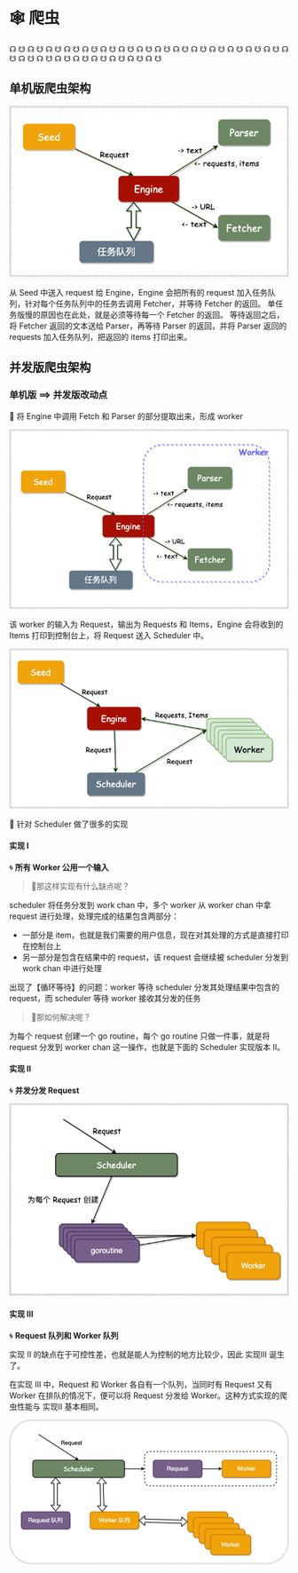 # 🕸 爬虫

☊ ☋ ☊ ☋ ☊ ☋ ☊ ☋ ☊ ☋ ☊ ☋ ☊ ☋ ☊ ☋ ☊ ☋ ☊ ☋ ☊ ☋ ☊ ☋ ☊ ☋ ☊ ☋ ☊ ☋ ☊ ☋ ☊ ☋ ☊ ☋ ☊ ☋ ☊ ☋ ☊ ☋ ☊ ☋ ☊ ☋ ☊ ☋

## 单机版爬虫架构

![stand-alone.png-m400](resources/stand-alone.png)

从 Seed 中送入 request 给 Engine，Engine 会把所有的 request 加入任务队列，针对每个任务队列中的任务去调用 Fetcher，并等待
Fetcher 的返回。
单任务版慢的原因也在此处，就是必须等待每一个 Fetcher 的返回。
等待返回之后，将 Fetcher 返回的文本送给 Parser，再等待 Parser 的返回，并将 Parser 返回的
requests 加入任务队列，把返回的 items 打印出来。

## 并发版爬虫架构

### 单机版 ⟹ 并发版改动点

🍑 将 Engine 中调用 Fetch 和 Parser 的部分提取出来，形成 worker

![worker.png-m400](resources/worker.png)

该 worker 的输入为 Request，输出为 Requests 和 Items，Engine 会将收到的 Items 打印到控制台上，将 Request 送入 Scheduler 中。

![concurrence-m400](resources/concurrence.png)

🍑 针对 Scheduler 做了很多的实现

#### 实现 I

🌀 **所有 Worker 公用一个输入**

> 🤔那这样实现有什么缺点呢？

scheduler 将任务分发到 work chan 中，多个 worker 从 worker chan 中拿 request 进行处理，处理完成的结果包含两部分：
* 一部分是 item，也就是我们需要的用户信息，现在对其处理的方式是直接打印在控制台上
* 另一部分是包含在结果中的 request，该 request 会继续被 scheduler 分发到 work chan 中进行处理

出现了【循环等待】的问题：worker 等待 scheduler 分发其处理结果中包含的 request，而 scheduler 等待 worker 接收其分发的任务
	
> 🤔那如何解决呢？

为每个 request 创建一个 go routine，每个 go routine 只做一件事，就是将 request 分发到 worker chan 这一操作，也就是下面的 Scheduler 实现版本 II。

#### 实现 II

🌀 **并发分发 Request**

![schedulerII.png-m400](resources/schedulerII.png)

#### 实现 III

🌀 **Request 队列和 Worker 队列**

实现 II 的缺点在于可控性差，也就是能人为控制的地方比较少，因此 实现III 诞生了。

在实现 III 中，Request 和 Worker 各自有一个队列，当同时有 Request 又有 Worker 在排队的情况下，便可以将 Request 分发给 Worker。这种方式实现的爬虫性能与 实现II 基本相同。

![schedulerIII.png-m400](resources/schedulerIII.png)